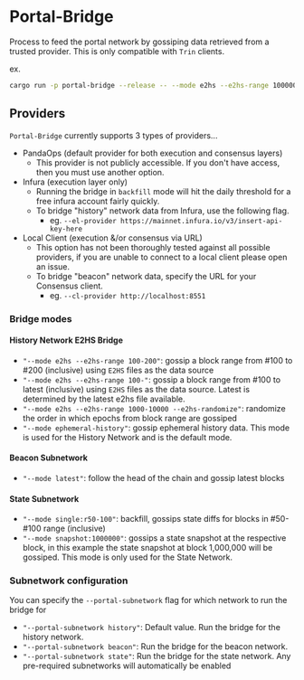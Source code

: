 # Portal-Bridge

Process to feed the portal network by gossiping data retrieved from a trusted provider. This is only compatible with `Trin` clients.

ex.
```sh
cargo run -p portal-bridge --release -- --mode e2hs --e2hs-range 100000-2000000
```

## Providers

`Portal-Bridge` currently supports 3 types of providers...

- PandaOps (default provider for both execution and consensus layers)
  - This provider is not publicly accessible. If you don't have access, then you must use another option.
- Infura (execution layer only)
  - Running the bridge in `backfill` mode will hit the daily threshold for a free infura account fairly quickly.
  - To bridge "history" network data from Infura, use the following flag.
	- eg. `--el-provider https://mainnet.infura.io/v3/insert-api-key-here`
- Local Client (execution &/or consensus via URL)
  - This option has not been thoroughly tested against all possible providers, if you are unable to connect to a local client please open an issue.
  - To bridge "beacon" network data, specify the URL for your Consensus client.
	- eg. `--cl-provider http://localhost:8551`

### Bridge modes

#### History Network E2HS Bridge

- `"--mode e2hs --e2hs-range 100-200"`: gossip a block range from #100 to #200 (inclusive) using `E2HS` files as the data source
- `"--mode e2hs --e2hs-range 100-"`: gossip a block range from #100 to latest (inclusive) using `E2HS` files as the data source. Latest is determined by the latest e2hs file available.
- `"--mode e2hs --e2hs-range 1000-10000 --e2hs-randomize"`: randomize the order in which epochs from block range are gossiped
- `"--mode ephemeral-history"`: gossip ephemeral history data. This mode is used for the History Network and is the default mode.

#### Beacon Subnetwork

- `"--mode latest"`: follow the head of the chain and gossip latest blocks

#### State Subnetwork

- `"--mode single:r50-100"`: backfill, gossips state diffs for blocks in #50-#100 range (inclusive)
- `"--mode snapshot:1000000"`: gossips a state snapshot at the respective block, in this example the state snapshot at block 1,000,000 will be gossiped. This mode is only used for the State Network.


### Subnetwork configuration

You can specify the `--portal-subnetwork` flag for which network to run the bridge for
- `"--portal-subnetwork history"`: Default value. Run the bridge for the history network.
- `"--portal-subnetwork beacon"`: Run the bridge for the beacon network.
- `"--portal-subnetwork state"`: Run the bridge for the state network.
Any pre-required subnetworks will automatically be enabled
